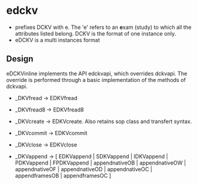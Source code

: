 # edckv

- prefixes DCKV with e. The 'e' refers to an **e**xam (study) to which all the attributes  listed belong. DCKV is the format of one instance only.
- eDCKV is a multi instances format

## Design

eDCKVinline implements the API edckvapi, which overrides dckvapi. The override is performed through a basic implementation of the methods of dckvapi.

- _DKVfread -> EDKVfread

- _DKVfread8 -> EDKVfread8

- _DKVcreate -> EDKVcreate. Also retains sop class and transfert syntax.

- _DKVcommit -> EDKVcommit

- _DKVclose -> EDKVclose

- _DKVappend -> [ EDKVappend | SDKVappend | IDKVappend | PDKVappend | FPDKVappend | appendnativeOB | appendnativeOW | appendnativeOF | appendnativeOD | appendnativeOC | appendframesOB | appendframesOC ]
